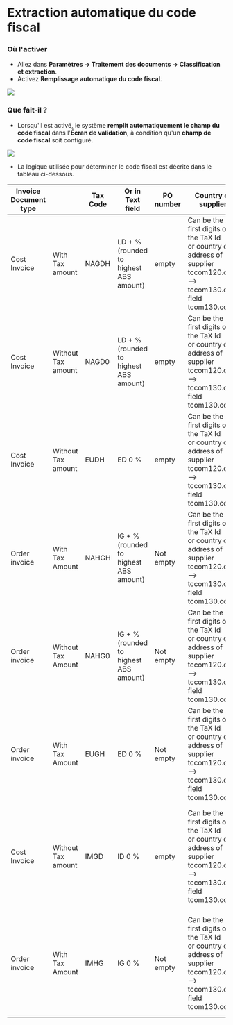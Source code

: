 # Extraction automatique du code fiscal

### **Où l'activer**

* Allez dans **Paramètres → Traitement des documents → Classification et extraction**.
* Activez **Remplissage automatique du code fiscal**.

![](https://files.gitbook.com/v0/b/gitbook-x-prod.appspot.com/o/spaces%2FT2n2w4uDCJvv7CJ5zrdk%2Fuploads%2FNFjemAlDwyst2ChlvSYC%2Fimage.png?alt=media\&token=14b2e7bf-6a38-4f1e-8fc4-a282b8aef6b7)

### **Que fait-il ?**

* Lorsqu'il est activé, le système **remplit automatiquement le champ du code fiscal** dans l'**Écran de validation**, à condition qu'un **champ de code fiscal** soit configuré.

![](https://files.gitbook.com/v0/b/gitbook-x-prod.appspot.com/o/spaces%2FT2n2w4uDCJvv7CJ5zrdk%2Fuploads%2Fud4AaaVUJKnxLjJKn78y%2FiScreen%20Shoter%20-%20Google%20Chrome%20-%20250214111226.jpg?alt=media\&token=f8e2571f-1160-4125-b29a-5e2ee3d9bbb3)

* La logique utilisée pour déterminer le code fiscal est décrite dans le tableau ci-dessous.

<table data-full-width="true"><thead><tr><th>Invoice Document type</th><th></th><th>Tax Code</th><th>Or in Text field</th><th>PO number</th><th>Country of supplier</th><th>Rule</th></tr></thead><tbody><tr><td>Cost Invoice</td><td>With Tax amount</td><td>NAGDH</td><td>LD + % (rounded to highest ABS amount)</td><td>empty</td><td>Can be the 2 first digits of the TaX  Id <br>or country of address of supplier tccom120.cadr  -->  tccom130.cadr field tcom130.ccty</td><td>When country is company country</td></tr><tr><td>Cost Invoice</td><td>Without Tax amount</td><td>NAGD0</td><td>LD + % (rounded to highest ABS amount)</td><td>empty</td><td>Can be the 2 first digits of the TaX  Id <br>or country of address of supplier tccom120.cadr  -->  tccom130.cadr field tcom130.ccty</td><td>When country is company country</td></tr><tr><td>Cost Invoice</td><td>Without Tax amount</td><td>EUDH</td><td>ED 0 %</td><td>empty</td><td>Can be the 2 first digits of the TaX  Id <br>or country of address of supplier tccom120.cadr  -->  tccom130.cadr field tcom130.ccty</td><td>When country is different from company country and EU country in country table (tcmcs010)</td></tr><tr><td>Order invoice</td><td>With Tax Amount</td><td>NAHGH</td><td>IG + % (rounded to highest ABS amount)</td><td>Not empty</td><td>Can be the 2 first digits of the TaX  Id <br>or country of address of supplier tccom120.cadr  -->  tccom130.cadr field tcom130.ccty</td><td>When country is company country</td></tr><tr><td>Order invoice</td><td>Without Tax Amount</td><td>NAHG0</td><td>IG + % (rounded to highest ABS amount)</td><td>Not empty</td><td>Can be the 2 first digits of the TaX  Id <br>or country of address of supplier tccom120.cadr  -->  tccom130.cadr field tcom130.ccty</td><td>When country is company country</td></tr><tr><td>Order invoice</td><td>With Tax Amount</td><td>EUGH</td><td>ED 0 %</td><td>Not empty</td><td>Can be the 2 first digits of the TaX  Id <br>or country of address of supplier tccom120.cadr  -->  tccom130.cadr field tcom130.ccty</td><td>When country is different from company country and EU country in country table (tcmcs010)</td></tr><tr><td>Cost Invoice</td><td>Without Tax amount</td><td>IMGD</td><td>ID 0 %</td><td>empty</td><td>Can be the 2 first digits of the TaX  Id <br>or country of address of supplier tccom120.cadr  -->  tccom130.cadr field tcom130.ccty</td><td>When country is different from company country and is not an EU member in the country table (tcmcs010)</td></tr><tr><td>Order invoice</td><td>With Tax Amount</td><td>IMHG</td><td>IG 0 %</td><td>Not empty</td><td>Can be the 2 first digits of the TaX  Id <br>or country of address of supplier tccom120.cadr  -->  tccom130.cadr field tcom130.ccty</td><td>When country is different from company country and is not an EU member in the country table (tcmcs010)</td></tr></tbody></table>
